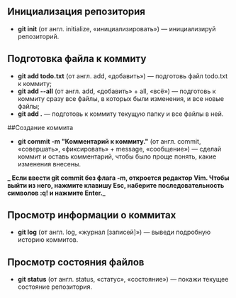 ## Инициализация репозитория


* **git init** (от англ. initialize, «инициализировать») — инициализируй репозиторий.


## Подготовка файла к коммиту


* **git add todo.txt** (от англ. add, «добавить») — подготовь файл todo.txt к коммиту;
* **git add --all** (от англ. add, «добавить» + all, «всё») — подготовь к коммиту сразу все файлы, в которых были изменения, и все новые файлы;
* **git add .** — подготовь к коммиту текущую папку и все файлы в ней.


##Создание коммита


* **git commit -m "Комментарий к коммиту."** (от англ. commit, «совершать», «фиксировать» + message, «сообщение») — сделай коммит и оставь комментарий, чтобы было проще понять, какие изменения внесены. 

**_ Если ввести git commit без флага -m, откроется редактор Vim. Чтобы выйти из него, нажмите клавишу Esc, наберите последовательность символов :q! и нажмите Enter._**

## Просмотр информации о коммитах

* **git log** (от англ. log, «журнал [записей]») — выведи подробную историю коммитов.


## Просмотр состояния файлов


* **git status** (от англ. status, «статус», «состояние») — покажи текущее состояние репозитория.

